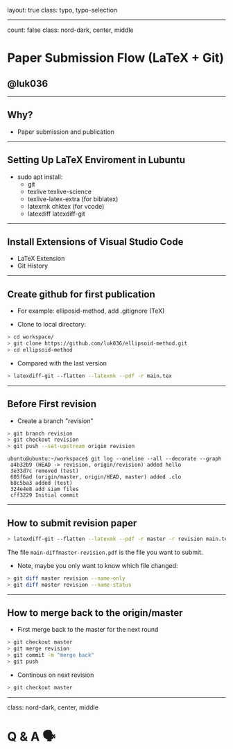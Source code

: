 layout: true
class: typo, typo-selection

---

count: false
class: nord-dark, center, middle

# Paper Submission Flow (LaTeX + Git)

## @luk036

---

## Why?

- Paper submission and publication

---

## Setting Up LaTeX Enviroment in Lubuntu

- sudo apt install:
  - git
  - texlive texlive-science
  - texlive-latex-extra (for biblatex)
  - latexmk chktex (for vcode)
  - latexdiff latexdiff-git

---

## Install Extensions of Visual Studio Code

- LaTeX Extension
- Git History

---

## Create github for first publication

- For example: elliposid-method, add .gitignore (TeX)

- Clone to local directory:

```bash
> cd workspace/
> git clone https://github.com/luk036/ellipsoid-method.git
> cd ellipsoid-method
```

- Compared with the last version

```bash
> latexdiff-git --flatten --latexmk --pdf -r main.tex
```

---

## Before First revision

- Create a branch "revision"

```bash
> git branch revision
> git checkout revision
> git push --set-upstream origin revision
```

```terminal
ubuntu@ubuntu:~/workspace$ git log --oneline --all --decorate --graph
 a4b32b9 (HEAD -> revision, origin/revision) added hello
 3e33d7c removed (test)
 605f6ad (origin/master, origin/HEAD, master) added .clo
 b8c5ba3 added (test)
 324e4e8 add siam files
 cff3229 Initial commit
```

---

## How to submit revision paper

```bash
> latexdiff-git --flatten --latexmk --pdf -r master -r revision main.tex
```

The file `main-diffmaster-revision.pdf` is the file you want to submit.

- Note, maybe you only want to know which file changed:

```bash
> git diff master revision --name-only
> git diff master revision --name-status
```

---

## How to merge back to the origin/master

- First merge back to the master for the next round

```bash
> git checkout master
> git merge revision
> git commit -m "merge back"
> git push
```

- Continous on next revision

```bash
> git checkout master
```

---

class: nord-dark, center, middle

# Q & A 🗣️
